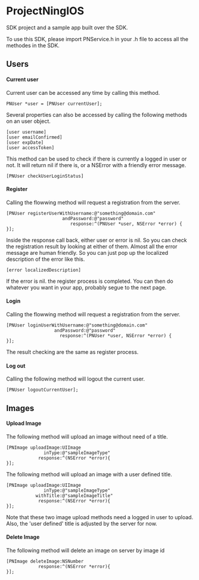 # ProjectNingIOS
SDK project and a sample app built over the SDK.

To use this SDK, please import PNService.h in your .h file to access all the methodes in the SDK.

## Users

#### Current user
Current user can be accessed any time by calling this method.
```objc
PNUser *user = [PNUser currentUser];
```
Several properties can also be accessed by calling the following methods on an user object.
```obj
[user username]
[user emailConfirmed]
[user expDate]
[user accessToken]
```
This method can be used to check if there is currently a logged in user or not. It will return nil if there is, or a NSError with a friendly error message.
```obj
[PNUser checkUserLoginStatus]
```

#### Register
Calling the flowwing method will request a registration from the server.
```objc
[PNUser registerUserWithUsername:@"something@domain.com"
                     andPassword:@"password"
                        response:^(PNUser *user, NSError *error) {
}];
```
Inside the response call back, either user or error is nil. So you can check the registration result by looking at either of them.
Almost all the error message are human friendly. So you can just pop up the localized description of the error like this.
```objc
[error localizedDescription]
```
If the error is nil. the register process is completed. You can then do whatever you want in your app, probably segue to the next page.

#### Login
Calling the flowwing method will request a registration from the server.
```objc
[PNUser loginUserWithUsername:@"something@domain.com"
                  andPassword:@"password"
                    response:^(PNUser *user, NSError *error) {
}];
```
The result checking are the same as register process.

#### Log out
Calling the following method will logout the current user.
```objc
[PNUser logoutCurrentUser];
```

## Images

#### Upload Image
The following method will upload an image without need of a title.
```objc
[PNImage uploadImage:UIImage
              inType:@"sampleImageType"
            response:^(NSError *error){
}];
```

The following method will upload an image with a user defined title.
```objc
[PNImage uploadImage:UIImage
              inType:@"sampleImageType"
           withTitle:@"sampleImageTitle"
            response:^(NSError *error){
}];
```
Note that these two image upload methods need a logged in user to upload. Also, the 'user defined' title is adjusted by the server for now.

#### Delete Image
The following method will delete an image on server by image id
```objc
[PNImage deleteImage:NSNumber
            response:^(NSError *error){
}];
```
